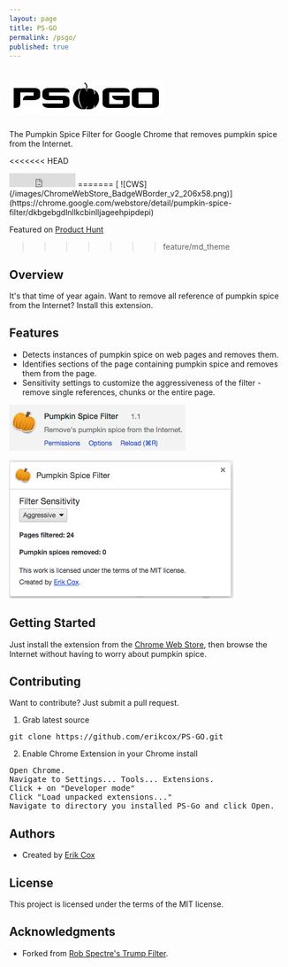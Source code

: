 ```yaml
---
layout: page
title: PS-GO
permalink: /psgo/
published: true
---
```


![PS GO](/images/psgo.png)
================================
The Pumpkin Spice Filter for Google Chrome that removes pumpkin spice from the Internet.

<<<<<<< HEAD
<iframe src="http://c.yvoschaap.com/producthunt/counter.html#href=http%3A%2F%2Fwww.producthunt.com%2Fr%2F753d28dbfb3698%2F75227&layout=wide" width="120" height="25" scrolling="no" frameborder="0" allowtransparency="true"></iframe>
=======
[
![CWS](/images/ChromeWebStore_BadgeWBorder_v2_206x58.png)](https://chrome.google.com/webstore/detail/pumpkin-spice-filter/dkbgebgdlnllkcbinlljageehpipdepi)

Featured on [Product Hunt](https://www.producthunt.com/tech/pumkin-spice-filter)

>>>>>>> feature/md_theme

Overview
--------------------------
It's that time of year again. Want to remove all reference of pumpkin spice from the Internet? Install this extension.


Features
--------------------------

* Detects instances of pumpkin spice on web pages and removes them.
* Identifies sections of the page containing pumpkin spice and removes them from the page.
* Sensitivity settings to customize the aggressiveness of the filter - remove single references, chunks or the entire page.

![extension](/images/extension.png)

![options](/images/options.png)

Getting Started
--------------------------

Just install the extension from the [Chrome Web Store](https://chrome.google.com/webstore/detail/pumpkin-spice-filter/dkbgebgdlnllkcbinlljageehpipdepi), then browse the Internet without having to worry about pumpkin spice.


Contributing
-------------------------
Want to contribute? Just submit a pull request.

1) Grab latest source
<pre>
git clone https://github.com/erikcox/PS-GO.git
</pre>

2) Enable Chrome Extension in your Chrome install
<pre>
Open Chrome.
Navigate to Settings... Tools... Extensions.
Click + on "Developer mode"
Click "Load unpacked extensions..."
Navigate to directory you installed PS-Go and click Open.
</pre>


Authors
-------------------------

* Created by [Erik Cox](http://ecox.rocks/about/)

License
-------------------------
This project is licensed under the terms of the MIT license.

Acknowledgments
-------------------------
* Forked from [Rob Spectre's Trump Filter](https://github.com/RobSpectre/Trump-Filter).

